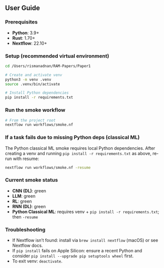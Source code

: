## User Guide

### Prerequisites
- **Python**: 3.9+
- **Rust**: 1.70+
- **Nextflow**: 22.10+

### Setup (recommended virtual environment)
```bash
cd /Users/rismanadnan/RAM-Papers/Paper1

# Create and activate venv
python3 -m venv .venv
source .venv/bin/activate

# Install Python dependencies
pip install -r requirements.txt
```

### Run the smoke workflow
```bash
# From the project root
nextflow run workflows/smoke.nf
```

### If a task fails due to missing Python deps (classical ML)
The Python classical ML smoke requires local Python dependencies. After creating a venv and running `pip install -r requirements.txt` as above, re-run with resume:
```bash
nextflow run workflows/smoke.nf -resume
```

### Current smoke status
- **CNN (DL)**: green
- **LLM**: green
- **RL**: green
- **RNN (DL)**: green
- **Python Classical ML**: requires venv + `pip install -r requirements.txt`; then `-resume`

### Troubleshooting
- If Nextflow isn’t found: install via `brew install nextflow` (macOS) or see Nextflow docs.
- If `pip install` fails on Apple Silicon: ensure a recent Python and consider `pip install --upgrade pip setuptools wheel` first.
- To exit venv: `deactivate`.

